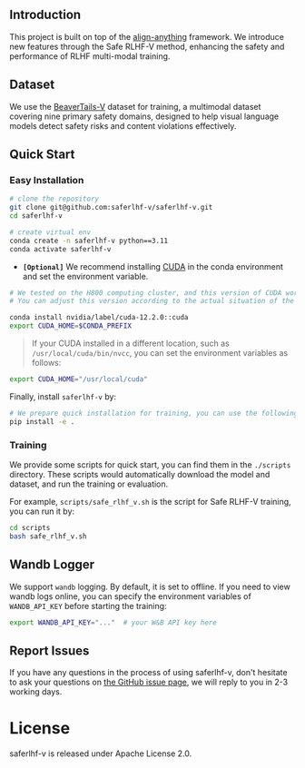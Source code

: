 ## Introduction

This project is built on top of the [align-anything](https://github.com/PKU-Alignment/align-anything) framework. We introduce new features through the Safe RLHF-V method, enhancing the safety and performance of RLHF multi-modal training.

## Dataset

We use the [BeaverTails-V](https://huggingface.co/datasets/saferlhf-v/BeaverTails-V) dataset for training, a multimodal dataset covering nine primary safety domains, designed to help visual language models detect safety risks and content violations effectively.

## Quick Start

### Easy Installation

```bash
# clone the repository
git clone git@github.com:saferlhf-v/saferlhf-v.git
cd saferlhf-v

# create virtual env
conda create -n saferlhf-v python==3.11
conda activate saferlhf-v
```

- **`[Optional]`** We recommend installing [CUDA](https://anaconda.org/nvidia/cuda) in the conda environment and set the environment variable.

```bash
# We tested on the H800 computing cluster, and this version of CUDA works well.
# You can adjust this version according to the actual situation of the computing cluster.

conda install nvidia/label/cuda-12.2.0::cuda
export CUDA_HOME=$CONDA_PREFIX
```

> If your CUDA installed in a different location, such as `/usr/local/cuda/bin/nvcc`, you can set the environment variables as follows:

```bash
export CUDA_HOME="/usr/local/cuda"
```

Finally, install `saferlhf-v` by:

```bash
# We prepare quick installation for training, you can use the following command:
pip install -e .
```


### Training

We provide some scripts for quick start, you can find them in the `./scripts` directory. These scripts would automatically download the model and dataset, and run the training or evaluation.

For example, `scripts/safe_rlhf_v.sh` is the script for Safe RLHF-V training, you can run it by:

```bash
cd scripts
bash safe_rlhf_v.sh
```


## Wandb Logger

We support `wandb` logging. By default, it is set to offline. If you need to view wandb logs online, you can specify the environment variables of `WANDB_API_KEY` before starting the training:

```bash
export WANDB_API_KEY="..."  # your W&B API key here
```


## Report Issues

If you have any questions in the process of using saferlhf-v, don't hesitate to ask your questions on [the GitHub issue page](https://github.com/saferlhf-v/saferlhf-v/issues/new/choose), we will reply to you in 2-3 working days.

# License

saferlhf-v is released under Apache License 2.0.
